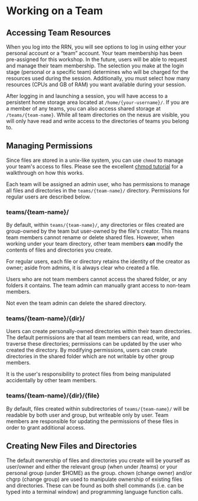 # Working on a Team

## Accessing Team Resources
When you log into the RRN, you will see options to log in using either your personal account or a “team” account. Your team membership has been pre-assigned for this workshop. In the future, users will be able to request and manage their team membership. The selection you make at the login stage (personal or a specific team) determines who will be charged for the resources used during the session. Additionally, you must select how many resources (CPUs and GB of RAM) you want available during your session. 

After logging in and launching a session, you will have access to a persistent home storage area located at `/home/{your-username}/`. If you are a member of any teams, you can also access shared storage at `/teams/{team-name}`. While all team directories on the nexus are visible, you will only have read and write access to the directories of teams you belong to.

## Managing Permissions

Since files are stored in a unix-like system, you can use `chmod` to manage your team's access to files. Please see the excellent [chmod tutorial](https://catcode.com/teachmod/index.html) for a walkthrough on how this works.

Each team will be assigned an admin user, who has permissions to manage all files and directories in the `teams/{team-name}/` directory. Permissions for regular users are described below.

### teams/{team-name}/

By default, within `teams/{team-name}/`, any directories or files created are group-owned by the team but user-owned by the file's creator. This means team members cannot rename or delete shared files. However, when working under your team directory, other team members **can** modify the contents of files and directories you create.

For regular users, each file or directory retains the identity of the creator as owner; aside from admins, it is always clear who created a file. 

Users who are not team members cannot access the shared folder, or any folders it contains. The team admin can manually grant access to non-team members.

Not even the team admin can delete the shared directory. 

### teams/{team-name}/{dir}/

Users can create personally-owned directories within their team directories. The default permissions are that all team members can read, write, and traverse these directories; permissions can be updated by the user who created the directory. By modifying permissions, users can create directories in the shared folder which are not writable by other group members.

It is the user's responsibility to protect files from being manipulated accidentally by other team members. 

### teams/{team-name}/{dir}/{file}

By default, files created within subdirectories of `teams/{team-name}/` will be readable by both user and group, but writeable only by user. Team members are responsible for updating the permissions of these files in order to grant additional access.

## Creating New Files and Directories

The default ownership of files and directories you create will be yourself as user/owner and either the relevant group (when under /teams) or your personal group (under $HOME) as the group. chown (change owner) and/or chgrp (change group) are used to manipulate ownership of existing files and directories. These can be found as both shell commands (i.e. can be typed into a terminal window) and programming language function calls.
